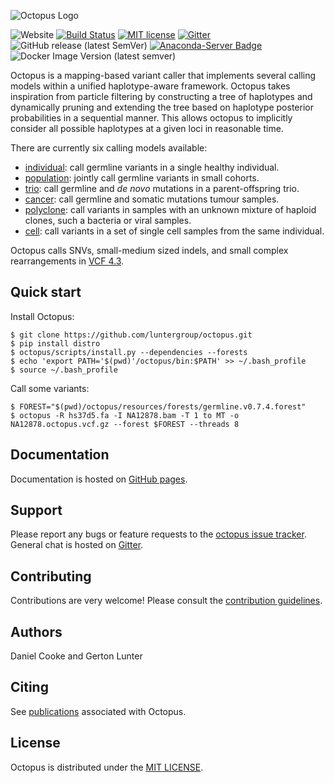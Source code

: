 ![Octopus Logo](logo.png)

![Website](https://img.shields.io/website?url=https%3A%2F%2Fluntergroup.github.io%2Foctopus%2F)
[![Build Status](https://travis-ci.org/luntergroup/octopus.svg?branch=master)](https://travis-ci.org/luntergroup/octopus)
[![MIT license](http://img.shields.io/badge/license-MIT-brightgreen.svg)](http://opensource.org/licenses/MIT)
[![Gitter](https://badges.gitter.im/octopus-caller/Lobby.svg)](https://gitter.im/octopus-caller/Lobby?utm_source=badge&utm_medium=badge&utm_campaign=pr-badge)
![GitHub release (latest SemVer)](https://img.shields.io/github/v/release/luntergroup/octopus)
[![Anaconda-Server Badge](https://anaconda.org/bioconda/octopus/badges/installer/conda.svg)](https://conda.anaconda.org/bioconda)
![Docker Image Version (latest semver)](https://img.shields.io/docker/v/dancooke/octopus?label=docker)

Octopus is a mapping-based variant caller that implements several calling models within a unified haplotype-aware framework. Octopus takes inspiration from particle filtering by constructing a tree of haplotypes and dynamically pruning and extending the tree based on haplotype posterior probabilities in a sequential manner. This allows octopus to implicitly consider all possible haplotypes at a given loci in reasonable time.

There are currently six calling models available:

- [individual](https://luntergroup.github.io/octopus/docs/guides/models/individual): call germline variants in a single healthy individual.
- [population](https://luntergroup.github.io/octopus/docs/guides/models/population): jointly call germline variants in small cohorts.
- [trio](https://luntergroup.github.io/octopus/docs/guides/models/trio): call germline and _de novo_ mutations in a parent-offspring trio.
- [cancer](https://luntergroup.github.io/octopus/docs/guides/models/cancer): call germline and somatic mutations tumour samples.
- [polyclone](https://luntergroup.github.io/octopus/docs/guides/models/polyclone): call variants in samples with an unknown mixture of haploid clones, such a bacteria or viral samples.
- [cell](https://luntergroup.github.io/octopus/docs/guides/models/cell): call variants in a set of single cell samples from the same individual.

Octopus calls SNVs, small-medium sized indels, and small complex rearrangements in [VCF 4.3](https://luntergroup.github.io/octopus/docs/guides/advanced/vcf).

## Quick start

Install Octopus:

```shell
$ git clone https://github.com/luntergroup/octopus.git
$ pip install distro
$ octopus/scripts/install.py --dependencies --forests
$ echo 'export PATH='$(pwd)'/octopus/bin:$PATH' >> ~/.bash_profile
$ source ~/.bash_profile
```

Call some variants:

```shell
$ FOREST="$(pwd)/octopus/resources/forests/germline.v0.7.4.forest"
$ octopus -R hs37d5.fa -I NA12878.bam -T 1 to MT -o NA12878.octopus.vcf.gz --forest $FOREST --threads 8
```

## Documentation

Documentation is hosted on [GitHub pages](https://luntergroup.github.io/octopus/).

## Support

Please report any bugs or feature requests to the [octopus issue tracker](https://github.com/luntergroup/octopus/issues). General chat is hosted on [Gitter](https://gitter.im/octopus-caller/Lobby).

## Contributing

Contributions are very welcome! Please consult the [contribution guidelines](CONTRIBUTING.md).

## Authors

Daniel Cooke and Gerton Lunter

## Citing

See [publications](https://luntergroup.github.io/octopus/docs/publications) associated with Octopus.

## License

Octopus is distributed under the [MIT LICENSE](LICENSE).
